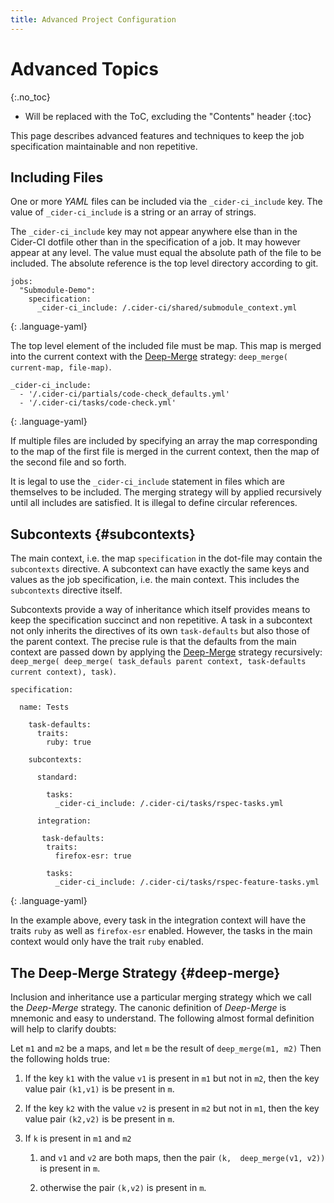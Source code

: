```yaml
---
title: Advanced Project Configuration 
---
```

# Advanced Topics
{:.no_toc}

* Will be replaced with the ToC, excluding the "Contents" header
{:toc}

This page describes advanced features and techniques to keep the job
specification maintainable and non repetitive.




## Including Files 

One or more  _YAML_ files can be included via the `_cider-ci_include` key. The
value of `_cider-ci_include` is a string or an array of strings. 

The `_cider-ci_include` key may not appear anywhere else than in the Cider-CI
dotfile other than in the specification of a job. It may however appear at
any level. The value must equal the absolute path of the file to be included.
The absolute reference is the top level directory according to git.

    jobs:
      "Submodule-Demo":
        specification: 
          _cider-ci_include: /.cider-ci/shared/submodule_context.yml
  {: .language-yaml}

The top level element of the included file must be map. This map is merged into
the current context with the [Deep-Merge](#deep-merge) strategy: `deep_merge(
current-map, file-map)`.

    _cider-ci_include: 
      - '/.cider-ci/partials/code-check_defaults.yml'
      - '/.cider-ci/tasks/code-check.yml'
  {: .language-yaml}

If multiple files are included by specifying an array the map corresponding to
the map of the first file is merged in the current context, then the map of the
second file and so forth.

It is legal to use the `_cider-ci_include` statement in files which are
themselves to be included. The merging strategy will by applied recursively
until all includes are satisfied. It is illegal to define circular references. 


## Subcontexts {#subcontexts}

The main context, i.e. the map `specification` in the dot-file may contain the
`subcontexts` directive. A subcontext can have exactly the same keys and values
as the job specification, i.e. the main context. This includes the
`subcontexts` directive itself. 

Subcontexts provide a way of inheritance which itself provides means to keep
the specification succinct and non repetitive. A task in a subcontext not only
inherits the directives of its own `task-defaults` but also those of the parent
context. The precise rule is that the defaults from the main context are passed
down by applying the [Deep-Merge](#deep-merge) strategy recursively:
`deep_merge( deep_merge( task_defauls parent context, task-defaults current
context), task)`.


    specification:

      name: Tests

        task-defaults: 
          traits:
            ruby: true

        subcontexts:

          standard:

            tasks:
              _cider-ci_include: /.cider-ci/tasks/rspec-tasks.yml

          integration:

           task-defaults:
            traits:
              firefox-esr: true

            tasks:
              _cider-ci_include: /.cider-ci/tasks/rspec-feature-tasks.yml
  {: .language-yaml}

In the example above, every task in the integration context will have the
traits `ruby` as well as `firefox-esr` enabled. However, the tasks in the main
context would only have the trait `ruby` enabled. 



## The Deep-Merge Strategy {#deep-merge}

Inclusion and inheritance use a particular merging strategy which we call the
_Deep-Merge_ strategy. The canonic definition of _Deep-Merge_ is mnemonic and
easy to understand. The following almost formal definition will help to clarify
doubts: 


Let `m1` and `m2` be a maps, and let `m` be the result of `deep_merge(m1, m2)`
Then the  following holds true:

1. If the key `k1` with the value `v1` is present in `m1` but not in `m2`, then
  the key value pair `(k1,v1)` is be present in `m`. 

2. If the key `k2` with the value `v2` is present in `m2` but not in `m1`, then
  the key value pair `(k2,v2)` is be present in `m`. 

3. If `k` is present in `m1` and `m2`

    1. and  `v1` and `v2` are both maps, then the pair `(k,  deep_merge(v1, v2))` is present in `m`.

    2. otherwise the pair `(k,v2)` is present in `m`. 


